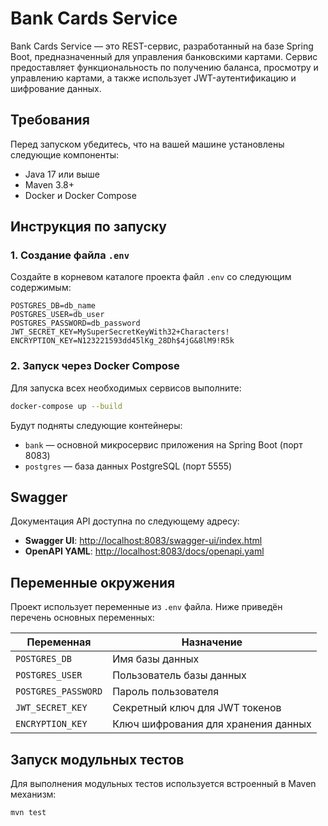 # Bank Cards Service

Bank Cards Service — это REST-сервис, разработанный на базе Spring Boot, предназначенный для управления банковскими картами. Сервис предоставляет функциональность по получению баланса, просмотру и управлению картами, а также использует JWT-аутентификацию и шифрование данных.

## Требования

Перед запуском убедитесь, что на вашей машине установлены следующие компоненты:

* Java 17 или выше
* Maven 3.8+
* Docker и Docker Compose

## Инструкция по запуску

### 1. Создание файла `.env`

Создайте в корневом каталоге проекта файл `.env` со следующим содержимым:

```env
POSTGRES_DB=db_name
POSTGRES_USER=db_user
POSTGRES_PASSWORD=db_password
JWT_SECRET_KEY=MySuperSecretKeyWith32+Characters!
ENCRYPTION_KEY=N123221593dd45lKg_28Dh$4jG&8lM9!R5k
```

### 2. Запуск через Docker Compose

Для запуска всех необходимых сервисов выполните:

```bash
docker-compose up --build
```

Будут подняты следующие контейнеры:

* `bank` — основной микросервис приложения на Spring Boot (порт 8083)
* `postgres` — база данных PostgreSQL (порт 5555)

## Swagger

Документация API доступна по следующему адресу:

* **Swagger UI**: [http://localhost:8083/swagger-ui/index.html](http://localhost:8083/swagger-ui/index.html)
* **OpenAPI YAML**: [http://localhost:8083/docs/openapi.yaml](http://localhost:8083/docs/openapi.yaml)

## Переменные окружения

Проект использует переменные из `.env` файла. Ниже приведён перечень основных переменных:

| Переменная          | Назначение                          |
| ------------------- | ----------------------------------- |
| `POSTGRES_DB`       | Имя базы данных                     |
| `POSTGRES_USER`     | Пользователь базы данных            |
| `POSTGRES_PASSWORD` | Пароль пользователя                 |
| `JWT_SECRET_KEY`    | Секретный ключ для JWT токенов      |
| `ENCRYPTION_KEY`    | Ключ шифрования для хранения данных |

## Запуск модульных тестов

Для выполнения модульных тестов используется встроенный в Maven механизм:

```bash
mvn test
```